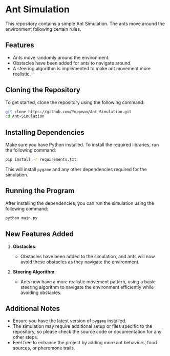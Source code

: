 # Ant Simulation

This repository contains a simple Ant Simulation. The ants move around the environment following certain rules.

## Features

- Ants move randomly around the environment.
- Obstacles have been added for ants to navigate around.
- A steering algorithm is implemented to make ant movement more realistic.

## Cloning the Repository

To get started, clone the repository using the following command:

```bash
git clone https://github.com/Yoppman/Ant-Simulation.git
cd Ant-Simulation
```

## Installing Dependencies

Make sure you have Python installed. To install the required libraries, run the following command:

```bash
pip install -r requirements.txt
```

This will install `pygame` and any other dependencies required for the simulation.

## Running the Program

After installing the dependencies, you can run the simulation using the following command:

```bash
python main.py
```

## New Features Added

1. **Obstacles**: 
   - Obstacles have been added to the simulation, and ants will now avoid these obstacles as they navigate the environment.
   
2. **Steering Algorithm**:
   - Ants now have a more realistic movement pattern, using a basic steering algorithm to navigate the environment efficiently while avoiding obstacles.
   
## Additional Notes

- Ensure you have the latest version of `pygame` installed.
- The simulation may require additional setup or files specific to the repository, so please check the source code or documentation for any other steps.
- Feel free to enhance the project by adding more ant behaviors, food sources, or pheromone trails.
